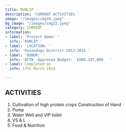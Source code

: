 ```yaml
---
title: RUNLIP
description: 'CURRENT ACTIVITIES '
image: "/images/img19.jpeg"
bg_image: "/images/img22.jpeg"
category: CURRENT
information:
- label: 'Project Name: '
  info: 'RUNLIP '
- label: 'LOCATION: '
  info: 'Koinadugu District 2013-2015 '
- label: 'DONOR: '
  info: 'BFTW  Approved Budget:  EURO.197,000   '
- label: Completed on
  info: 17th March 2014

---
```

## **ACTIVITIES**

1. Cultivation of high protein crops Construction of Hand 
2. Pump
3. Water Well and VIP toilet
4. VS & L
5. Food & Nutrition